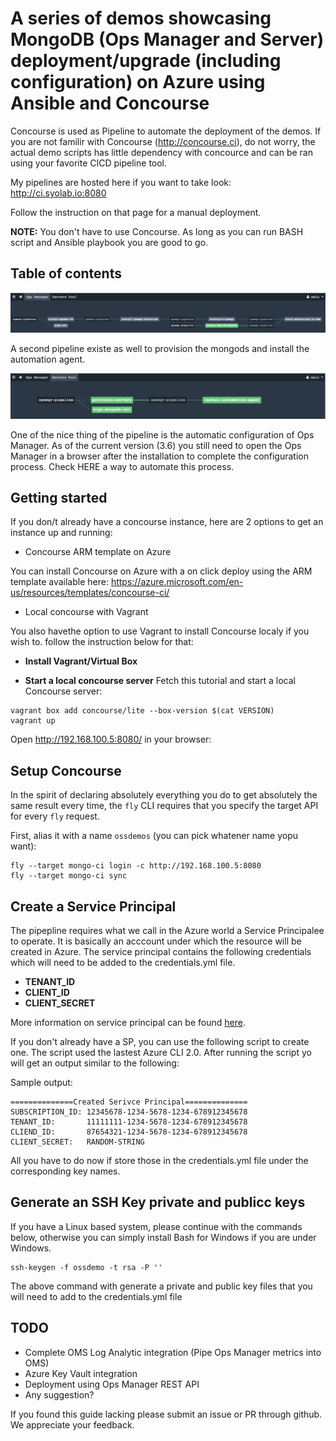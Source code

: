 # A series of demos showcasing MongoDB (Ops Manager and Server) deployment/upgrade (including configuration) on Azure using Ansible and Concourse 

Concourse is used as Pipeline to automate the deployment of the demos. If you are not familir with Concourse (http://concourse.ci), do not worry, the actual demo scripts
has little dependency with concource and can be ran using your favorite CICD pipeline tool.

My pipelines are hosted here if you want to take look: http://ci.syolab.io:8080

Follow the instruction on that page for a manual deployment.


**NOTE:** You don't have to use Concourse. As long as you can run BASH script and Ansible playbook you are good to go.


## Table of contents


![OpsMgr](/docs/pipeline1.png "OpsMgr")

A second pipeline existe as well to provision the mongods and install the automation agent.

![Mongods](/docs/pipeline2.png "Mongods")

One of the nice thing of the pipeline is the automatic configuration of Ops Manager. As of the current version (3.6) you still need to open the Ops Manager in a browser after the installation to complete the configuration process. Check HERE a way to automate this process.



## Getting started

If you don/t already have a concourse instance, here are 2 options to get an instance up and running:

* Concourse ARM template on Azure

You can install Concourse on Azure with a on click deploy using the ARM template available here: https://azure.microsoft.com/en-us/resources/templates/concourse-ci/

* Local concourse with Vagrant

You also havethe option to use Vagrant to install Concourse localy if you wish to. follow the instruction below for that:

- **Install Vagrant/Virtual Box**


- **Start a local concourse server** 
Fetch this tutorial and start a local Concourse server:

```
vagrant box add concourse/lite --box-version $(cat VERSION)
vagrant up
```

Open http://192.168.100.5:8080/ in your browser:


Setup Concourse
----------------

In the spirit of declaring absolutely everything you do to get absolutely the same result every time, the `fly` CLI requires that you specify the target API for every `fly` request.

First, alias it with a name `ossdemos` (you can pick whatener name yopu want):

```
fly --target mongo-ci login -c http://192.168.100.5:8080
fly --target mongo-ci sync

```

Create a Service Principal
----------------

The pipepline requires what we call in the Azure world a Service Principalee to operate. It is basically an acccount under which the resource will be created in Azure. The service principal contains the following credentials which will need to be added to the credentials.yml file.

- **TENANT_ID**
- **CLIENT_ID**
- **CLIENT_SECRET** 

More information on service principal can be found [here](https://docs.microsoft.com/en-us/cli/azure/create-an-azure-service-principal-azure-cli?toc=%2fazure%2fazure-resource-manager%2ftoc.json).

If you don't already have a SP, you can use the following script to create one. The script used the lastest Azure CLI 2.0.
After running the script yo will get an output similar to the following:

  Sample output:
  ```
  ==============Created Serivce Principal==============
  SUBSCRIPTION_ID: 12345678-1234-5678-1234-678912345678
  TENANT_ID:       11111111-1234-5678-1234-678912345678
  CLIEND_ID:       87654321-1234-5678-1234-678912345678
  CLIENT_SECRET:   RANDOM-STRING
  ``` 
All you have to do now if store those in the credentials.yml file under the corresponding key names.

Generate an SSH Key private and publicc keys
----------------

If you have a Linux based system, please continue with the commands below, otherwise you can simply install Bash for Windows if you are under Windows.

```
ssh-keygen -f ossdemo -t rsa -P ''
```
The above command with generate a private and public key files that you will need to add to the credentials.yml file

TODO
----------------

* Complete OMS Log Analytic integration (Pipe Ops Manager metrics into OMS) 
* Azure Key Vault integration
* Deployment using Ops Manager REST API 
* Any suggestion?



If you found this guide lacking please submit an issue or PR through github. We appreciate your feedback.



            
